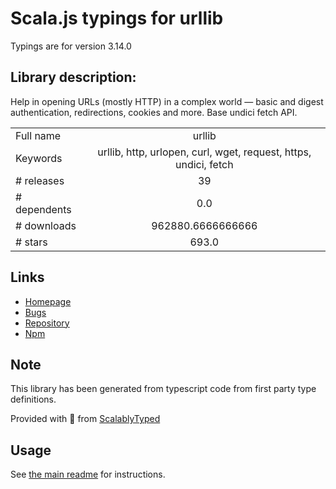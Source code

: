 
# Scala.js typings for urllib

Typings are for version 3.14.0

## Library description:
Help in opening URLs (mostly HTTP) in a complex world — basic and digest authentication, redirections, cookies and more. Base undici fetch API.

|                    |                 |
| ------------------ | :-------------: |
| Full name          | urllib |
| Keywords           | urllib, http, urlopen, curl, wget, request, https, undici, fetch |
| # releases         | 39 |
| # dependents       | 0.0 |
| # downloads        | 962880.6666666666 |
| # stars            | 693.0 |

## Links
- [Homepage](https://github.com/node-modules/urllib)
- [Bugs](https://github.com/node-modules/urllib/issues)
- [Repository](https://github.com/node-modules/urllib)
- [Npm](https://www.npmjs.com/package/urllib)
    


## Note
This library has been generated from typescript code from first party type definitions.

Provided with :purple_heart: from [ScalablyTyped](https://github.com/oyvindberg/ScalablyTyped)

## Usage
See [the main readme](../../readme.md) for instructions.


